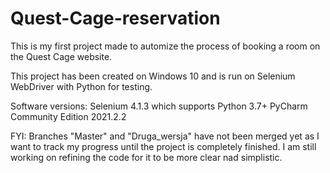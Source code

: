 # Quest-Cage-reservation
This is my first project made to automize the process of booking a room on the Quest Cage website.

This project has been created on Windows 10 and is run on Selenium WebDriver with Python for testing.

Software versions:
Selenium 4.1.3 which supports Python 3.7+
PyCharm Community Edition 2021.2.2

FYI:
Branches "Master" and "Druga_wersja" have not been merged yet as I want to track my progress until the project is completely finished. I am still working on refining the code for it to be more clear nad simplistic.
